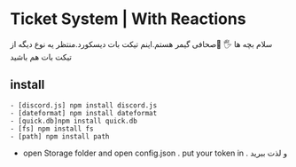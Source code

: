 # Ticket System | With Reactions
سلام بچه ها 🖐
💎صحافی گیمر هستم.اینم تیکت بات دیسکورد.منتظر یه نوع دیگه از تیکت بات هم باشید

## install
```
- [discord.js] npm install discord.js
- [dateformat] npm install dateformat
- [quick.db]npm install quick.db
- [fs] npm install fs
- [path] npm install path 
```
- open Storage folder and open config.json . put your token in .
و لذت ببرید   
